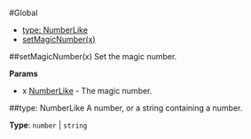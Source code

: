 
#Global
* [type: NumberLike](#NumberLike)
* [setMagicNumber(x)](#setMagicNumber)

<a name="setMagicNumber"></a>
##setMagicNumber(x)
Set the magic number.

**Params**

- x [NumberLike](#NumberLike) - The magic number.

<a name="NumberLike"></a>
##type: NumberLike
A number, or a string containing a number.

**Type**: `number` | `string`  
